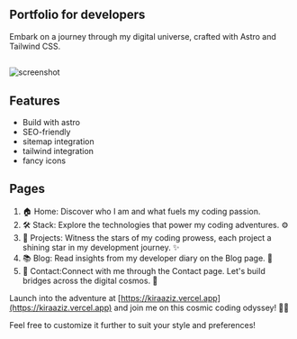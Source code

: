 ## Portfolio for developers
Embark on a journey through my digital universe, crafted with Astro and Tailwind CSS.
## 
![screenshot](https://github.com/kiraaziz/aziz/blob/main/Capture%20d'%C3%A9cran%202024-01-18%20110029.png)

## Features
- Build with astro 
- SEO-friendly
- sitemap integration
- tailwind integration
- fancy icons
## Pages
1. 🏠 Home: Discover who I am and what fuels my coding passion.
2. 🛠️ Stack: Explore the technologies that power my coding adventures. ⚙️
3. 🚀 Projects: Witness the stars of my coding prowess, each project a shining star in my development journey. ✨
4. 📚 Blog: Read insights from my developer diary on the Blog page. 📖
5. 📡 Contact:Connect with me through the Contact page. Let's build bridges across the digital cosmos. 🚀


Launch into the adventure at [https://kiraaziz.vercel.app](https://kiraaziz.vercel.app) and join me on this cosmic coding odyssey! 🌌✨

Feel free to customize it further to suit your style and preferences!

